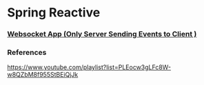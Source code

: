 # Spring Reactive

### [Websocket App (Only Server Sending Events to Client )](https://github.com/javamultiplex/learn-spring-reactive/tree/main/7.spring-reactive-app)

### References

https://www.youtube.com/playlist?list=PLEocw3gLFc8W-w8QZbM8f955StBEiQjJk
